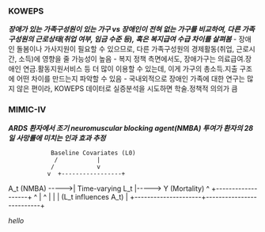 ### KOWEPS

***장애가 있는 가족구성원이 있는 가구 vs 장애인이 전혀 없는 가구를 비교하여, 다른 가족 구성원의 근로상태(취업 여부, 임금 수준 등), 혹은 복지급여 수급 차이를 살펴봄***
	- 장애인 돌봄이나 가사지원이 필요할 수 있으므로, 다른 가족구성원의 경제활동(취업, 근로시간, 소득)에 영향을 줄 가능성이 높음
	- 복지 정책 측면에서도, 장애가구는 의료급여.장애인 연금.활동지원서비스 등 더 많이 이용할 수 있는데, 이게 가구의 총소득.지출 구조에 어떤 차이를 만드는지 파악할 수 있음
	- 국내외적으로 장애인 가족에 대한 연구는 많지 않은 편이라, KOWEPS 데이터로 실증분석을 시도하면 학술.정책적 의의가 큼 

### MIMIC-IV
***ARDS 환자에서 조기 neuromuscular blocking agent(NMBA) 투여가 환자의 28일 사망률에 미치는 인과 효과 추정***

                Baseline Covariates (L0)
                 /           |
                /            v
               v  +-----------------+
   A_t (NMBA) ----->| Time-varying L_t     |-----> Y (Mortality)
      ^                      +-------------------+           ^
      |                     ^                          |
      |                     | (L_t influences A_t)     |
      +---------------------+--------------------------+




*hello*








